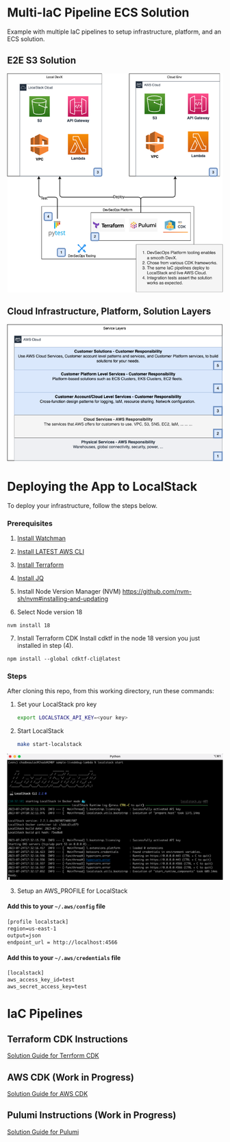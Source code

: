 # Multi-IaC Pipeline ECS Solution

Example with multiple IaC pipelines to setup infrastructure, platform, and an ECS solution.

## E2E S3 Solution

![Basic Solution](./docs/img/solution-diags-overview.drawio.png "Basic Solution")

## Cloud Infrastructure, Platform, Solution Layers

![Cloud Arch Layers](./docs/img/solution-diags-layers.drawio.png "Cloud Arch Layers")

# Deploying the App to LocalStack

To deploy your infrastructure, follow the steps below.

### Prerequisites

1. [Install Watchman](https://facebook.github.io/watchman/)
2. [Install LATEST AWS CLI](https://docs.aws.amazon.com/cli/latest/userguide/getting-started-install.html)
3. [Install Terraform](https://developer.hashicorp.com/terraform/tutorials/aws-get-started/install-cli)
4. [Install JQ](https://jqlang.github.io/jq/download/)


5. Install Node Version Manager (NVM)
   https://github.com/nvm-sh/nvm#installing-and-updating

6. Select Node version 18

```shell
nvm install 18
```

7. Install Terraform CDK
   Install cdktf in the node 18 version you just installed in step (4).

```shell
npm install --global cdktf-cli@latest
```

### Steps

After cloning this repo, from this working directory, run these commands:

1. Set your LocalStack pro key

      ```bash
      export LOCALSTACK_API_KEY=<your key>
      ```

2. Start LocalStack

      ```bash
      make start-localstack
      ```

![Start LocalStack](./docs/img/start-localstack.png "Start LocalStack")

3. Setup an AWS_PROFILE for LocalStack

#### Add this to your `~/.aws/config` file

```text
[profile localstack]
region=us-east-1
output=json
endpoint_url = http://localhost:4566
```

#### Add this to your `~/.aws/credentials` file

```text
[localstack]
aws_access_key_id=test
aws_secret_access_key=test
```

# IaC Pipelines

## Terraform CDK Instructions

[Solution Guide for Terrform CDK](./docs/README-cdktf.md "Solution Guide for TerraformCDK")

## AWS CDK (Work in Progress)

[Solution Guide for AWS CDK](./docs/README-awscdk.md "Solution Guide for AWS CDK")

## Pulumi Instructions (Work in Progress)

[Solution Guide for Pulumi](./docs/README-pulumi.md "Solution Guide for Pulumi")